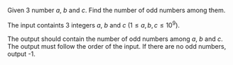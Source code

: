 Given 3 number $a$, $b$ and $c$. Find the number of odd numbers among them.

The input containts 3 integers $a$, $b$ and $c$ $(1 \leq a, b, c \leq 10^9)$.

The output should contain the number of odd numbers among $a$, $b$ and $c$. The output must follow the order of the input. If there are no odd numbers, output -1.

